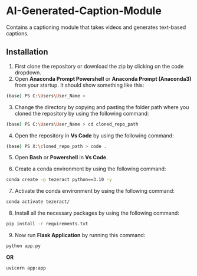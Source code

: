 # AI-Generated-Caption-Module
Contains a captioning module that takes videos and generates text-based captions.

## Installation

1. First clone the repository or download the zip by clicking on the code dropdown.
2. Open **Anaconda Prompt Powershell** or **Anaconda Prompt (Anaconda3)** from your startup. It should show something like this: 
```bash
(base) PS C:\Users\User_Name >
```

3. Change the directory by copying and pasting the folder path where you cloned the repository by using the following command:
```bash
(base) PS C:\Users\User_Name > cd cloned_repo_path
```

4. Open the repository in **Vs Code** by using the following command:
```bash
(base) PS X:\cloned_repo_path > code .
```

5. Open **Bash** or **Powershell** in **Vs Code**.

6. Create a conda environment by using the following command:
```bash
conda create -p tezeract python==3.10 -y
```    

7. Activate the conda environment by using the following command:
```bash
conda activate tezeract/
```    

8. Install all the necessary packages by using the following command:
```bash
pip install -r requirements.txt
```    

9. Now run **Flask Application** by running this command:
```bash
python app.py
```
**OR**
```
uvicorn app:app
```

